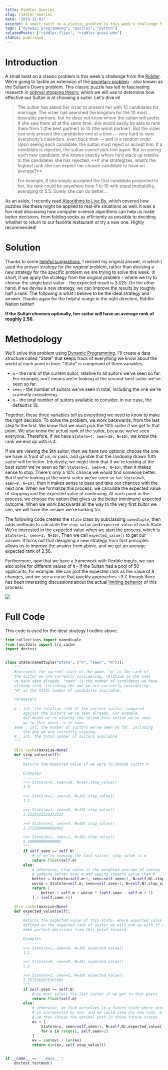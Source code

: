 ```yaml
---
title: Riddler Dowries
slug: riddler-dowries
date: "2019-11-01"
excerpt: A small twist on a classic problem is this week's challenge from the Riddler. We're going to tackle an extension of the secretary problem - also known as the Sultan's Dowry problem. This classic puzzle has led to fascinating research in optimal stopping theory, which we will use to help our Sultan choose the best possible suitor. Let's dive in!
tags: ["dynamic programming", "puzzles", "python"]
relatedPosts: ["riddler-flips", "riddler-guess-who"]
status: published
---
```


# Introduction

A small twist on a classic problem is this week's challenge from the <a href="https://fivethirtyeight.com/features/how-long-is-the-snails-slimy-trail/">Riddler</a>. We're going to tackle an extension of the <a href="https://en.wikipedia.org/wiki/Secretary_problem">secretary problem</a> - also known as the Sultan's Dowry problem. This classic puzzle has led to fascinating research in <a href="https://en.wikipedia.org/wiki/Optimal_stopping">optimal stopping theory</a>, which we will use to determine how effective our Sultan is at choosing a suitor. Let's dive in!

<blockquote>
The sultan has asked her vizier to present her with 10 candidates for marriage. The vizier has searched the kingdom for the 10 most desirable partners, but he does not know whom the sultan will prefer. If she saw them all at the same time, she would easily be able to rank them from 1 (the best partner) to 10 (the worst partner). But the vizier can only present the candidates one at a time — very hard to sync everybody’s calendars, even back then — and in a random order. Upon seeing each candidate, the sultan must reject or accept him. If a candidate is rejected, the sultan cannot pick him again. But on seeing each new candidate, she knows exactly where he’d stack up relative to the candidates she has rejected. **If she strategizes, what’s the highest rank she can expect her chosen candidate to have on average?**

For example, if she simply accepted the first candidate presented to her, his rank could be anywhere from 1 to 10 with equal probability, averaging to 5.5. Surely she can do better...

</blockquote>

As an aside, I recently read <a href="https://www.amazon.com/Algorithms-Live-Computer-Science-Decisions-ebook-dp-B015CKNWJI/dp/B015CKNWJI/ref=mt_kindle?_encoding=UTF8&me=&qid=">Algorithms to Live By</a>, which covered how puzzles like these might be applied to real-life situations as well. It was a fun read discussing how computer science algorithms can help us make better decisions, from folding socks as efficiently as possible to deciding whether to return to our favorite restaurant or try a new one. Highly recommended!

# Solution

Thanks to some <a href="https://twitter.com/bradleyalbrecht/status/1191793941458239488">helpful suggestions</a>, I revised my original answer, in which I used the proven strategy for the _original_ problem, rather than devising a new strategy for the specific problem we are trying to solve this week. In short, if we apply the strategy from the original problem - where we try to choose the single best suitor - the expected result is 3.025. On the other hand, if we devise a new strategy, we can improve the results by roughly half a rank. The following is what I believe to be the ideal strategy and answer. Thanks again for the helpful nudge in the right direction, Riddler Nation twitter!

**If the Sultan chooses optimally, her suitor will have an average rank of roughly 2.56.**

# Methodology

We'll solve this problem using <a href="https://en.wikipedia.org/wiki/Dynamic_programming">Dynamic Programming</a>. I'll create a data structure called "State" that keeps track of everything we know about the world at each point in time. "State" is comprised of three variables.

- `m` - the rank of the current suitor, relative to all suitors we've seen so far. For example, m=2 means we're looking at the second-best suitor we've seen so far.
- `seen` - the number of suitors we've seen in total, including the one we're currently considering.
- `N` - the total number of suitors available to consider, in our case, the default is 10.

Together, these three variables tell us everything we need to know to make the right decision. To solve the problem, we work backwards, from the last step to the first. We know that we must pick the 10th suitor if we get to that point. We also know the actual rank of the suitor, because we've seen everyone. Therefore, if we have `State(m=4, seen=10, N=10)`, we know the rank we end up with is 4.

If we are viewing the 9th suitor, then we have two options: choose the one we have in front of us, or pass, and gamble that the randomly drawn 10th suitor will be better. Intuitively, we might think that if we're looking at the best suitor we've seen so far: `State(m=1, seen=9, N=10)`, then it makes sense to stop. There's only a 10% chance we would find someone better. But if we're looking at the worst suitor we've seen so far: `State(m=9, seen=9, N=10)`, then it makes sense to pass and take our chances with the next one. When we formalize this process, we calculate the expected value of stopping and the expected value of continuing. At each point in the process, we choose the option that gives us the better (minimum) expected outcome. When we work backwards all the way to the very first suitor we see, we will have the answer we're looking for.

The following code creates the `State` class by subclassing `namedtuple`, then adds methods to calculate the `stop_value` and `expected_value` of each State. We're interested in the expected value when we start the process, which is `State(m=1, seen=1, N=10)`. Then we call `expected_value()` to get our answer. It turns out that designing a new strategy from first principles allows us to improve the answer from above, and we get an average expected rank of 2.56.

Furthermore, now that we have a framework with flexible inputs, we can also solve for different values of `N` - if the Sultan had a pool of 50 applicants, for example. We can plot the expected rank as the value of `N` changes, and we see a curve that quickly approaches ~3.7, though there has been interesting discussions about the actual <a href="https://twitter.com/dfranke/status/1190710221435473921">limiting behavior</a> of this process.

<img src="/img/riddler-dowries.png">

# Full Code

This code is used for the ideal strategy I outline above.

```python
from collections import namedtuple
from functools import lru_cache
import doctest


class State(namedtuple("State", ("m", "seen", "N"))):
    """
    Represents the current state of the game. "m" is the rank of
    the suitor we are currently considering, relative to the ones
    we have seen already. "seen" is the number of candidates we have
    already seen, including the one we are currently considering.
    "N" is the total number of candidates available.

    Parameters
    ----------
    m : int, the relative rank of the current suitor, compared
        against the suitors we've seen already. For example,
        m=2 means we're viewing the second-best suitor we've seen
        up to this point. m <= seen
    seen : int, the number of suitors we've seen so far, including
        the one we are currently viewing.
    N : int, the total number of suitors available
    """

    @lru_cache(maxsize=None)
    def stop_value(self):
        """
        Returns the expected value if we were to choose suitor m

        Examples
        --------
        >>> State(m=3, seen=10, N=10).stop_value()
        3.0

        >>> State(m=1, seen=9, N=10).stop_value()
        1.1

        >>> State(m=1, seen=8, N=10).stop_value()
        1.2222222222222223

        >>> State(m=1, seen=7, N=10).stop_value()
        1.3750000000000002

        >>> State(m=1, seen=1, N=10).stop_value()
        5.500000000000001
        """
        if self.seen == self.N:
            # if we're viewing the last suitor, stop value is m
            return float(self.m)
        else:
            # otherwise, stop value is the weighted average of seeing
            # someone better than m and seeing someone worse than m
            better = State(m=self.m+1, seen=self.seen+1, N=self.N).stop_value()
            worse = State(m=self.m, seen=self.seen+1, N=self.N).stop_value()
            return (
                better * self.m + worse * (self.seen - self.m + 1)
            ) / (self.seen +1)

    @lru_cache(maxsize=None)
    def expected_value(self):
        """
        Returns the expected value of this State, where expected value is
        defined as the expected rank of suitor we will end up with if we
        make perfect decisions from this point forward.

        Examples
        --------
        >>> State(m=1, seen=9, N=10).expected_value()
        1.1

        >>> State(m=9, seen=9, N=10).expected_value()
        5.5

        >>> State(m=1, seen=1, N=10).expected_value()
        2.5579365079365086
        """
        if self.seen == self.N:
            # we must select the last suitor if we get to that point
            return float(self.m)
        else:
            # otherwise, we find ourselves in a future state where seen
            # is incremented by one, and we could view any new rank, m
            # we then choose the optimal path in those future states
            ev = [
                State(m=x, seen=self.seen+1, N=self.N).expected_value()
                for x in range(1, self.seen+2)
            ]
            ev = sum(ev) / len(ev)
            return min(ev, self.stop_value())


if __name__ == '__main__':
    doctest.testmod()
```
